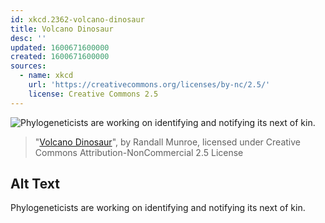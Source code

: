 ```yaml
---
id: xkcd.2362-volcano-dinosaur
title: Volcano Dinosaur
desc: ''
updated: 1600671600000
created: 1600671600000
sources:
  - name: xkcd
    url: 'https://creativecommons.org/licenses/by-nc/2.5/'
    license: Creative Commons 2.5
---
```

![Phylogeneticists are working on identifying and notifying its next of kin.](https://imgs.xkcd.com/comics/volcano_dinosaur.png)
> "[Volcano Dinosaur](https://xkcd.com/2362/)", by Randall Munroe, licensed under Creative Commons Attribution-NonCommercial 2.5 License

## Alt Text
Phylogeneticists are working on identifying and notifying its next of kin.
